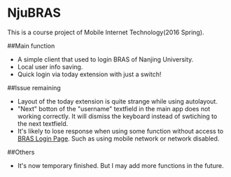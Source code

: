 # NjuBRAS

This is a course project of Mobile Internet Technology(2016 Spring). 

##Main function
- A simple client that used to login BRAS of Nanjing University.
- Local user info saving.
- Quick login via today extension with just a switch!

##Issue remaining
- Layout of the today extension is quite strange while using autolayout.
- "Next" botton of the "username" textfield in the main app does not working correctly. It will dismiss the keyboard instead of swtiching to the next textfield.
- It's likely to lose response when using some function without access to [BRAS Login Page](p.nju.edu.cn). Such as using mobile network or network disabled.

##Others
- It's now temporary finished. But I may add more functions in the future.
